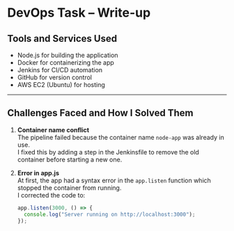 # DevOps Task – Write-up

## Tools and Services Used
- Node.js for building the application  
- Docker for containerizing the app  
- Jenkins for CI/CD automation  
- GitHub for version control  
- AWS EC2 (Ubuntu) for hosting  

---

## Challenges Faced and How I Solved Them

1. **Container name conflict**  
   The pipeline failed because the container name `node-app` was already in use.  
   I fixed this by adding a step in the Jenkinsfile to remove the old container before starting a new one.

2. **Error in app.js**  
   At first, the app had a syntax error in the `app.listen` function which stopped the container from running.  
   I corrected the code to:  
   ```js
   app.listen(3000, () => {
     console.log("Server running on http://localhost:3000");
   });
